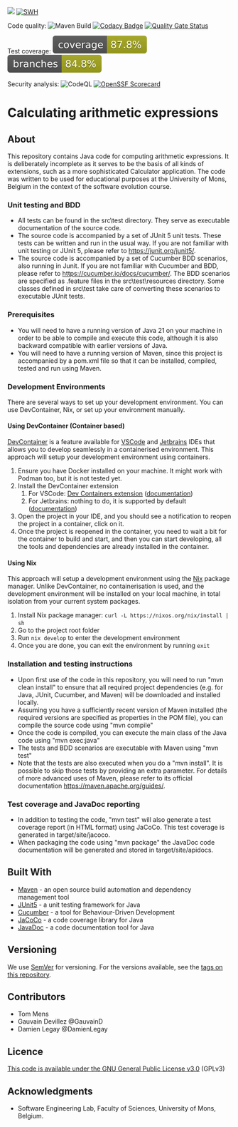 [![](https://img.shields.io/github/v/release/tommens/calculator-cucumber?label=Latest%20Release)](https://github.com/tommens/calculator-cucumber/releases/latest)
[![SWH](https://archive.softwareheritage.org/badge/origin/https://github.com/tommens/calculator-cucumber/)](https://archive.softwareheritage.org/browse/origin/?origin_url=https://github.com/tommens/calculator-cucumber)

Code quality:
![Maven Build](https://github.com/tommens/calculator-cucumber/actions/workflows/maven.yml/badge.svg)
[![Codacy Badge](https://app.codacy.com/project/badge/Grade/6856a0f94d25446ca346cbc15a701d43)](https://www.codacy.com/gh/tommens/calculator-cucumber/dashboard?utm_source=github.com&utm_medium=referral&utm_content=tommens/calculator-cucumber&utm_campaign=Badge_Grade)
[![Quality Gate Status](https://sonarcloud.io/api/project_badges/measure?project=tommens_calculator-cucumber&metric=alert_status)](https://sonarcloud.io/summary/new_code?id=tommens_calculator-cucumber)

Test coverage: ![Coverage](.github/badges/jacoco.svg)
![Branches](.github/badges/branches.svg)

Security analysis:
![CodeQL](https://github.com/tommens/calculator-cucumber/actions/workflows/codeql.yml/badge.svg)
[![OpenSSF Scorecard](https://api.securityscorecards.dev/projects/github.com/tommens/calculator-cucumber/badge)](https://securityscorecards.dev/viewer/?uri=github.com/tommens/calculator-cucumber)

# Calculating arithmetic expressions

## About

This repository contains Java code for computing arithmetic expressions. It is
deliberately incomplete as it serves to be the basis of all kinds of extensions,
such as a more sophisticated Calculator application. The code was written to be
used for educational purposes at the University of Mons, Belgium in the context
of the software evolution course.

### Unit testing and BDD

- All tests can be found in the src\test directory. They serve as executable
  documentation of the source code.
- The source code is accompanied by a set of JUnit 5 unit tests. These tests can
  be written and run in the usual way. If you are not familiar with unit testing
  or JUnit 5, please refer to https://junit.org/junit5/.
- The source code is accompanied by a set of Cucumber BDD scenarios, also
  running in Junit. If you are not familiar with Cucumber and BDD, please refer
  to https://cucumber.io/docs/cucumber/. The BDD scenarios are specified as
  .feature files in the src\test\resources directory. Some classes defined in
  src\test take care of converting these scenarios to executable JUnit tests.

### Prerequisites

- You will need to have a running version of Java 21 on your machine in order to
  be able to compile and execute this code, although it is also backward
  compatible with earlier versions of Java.
- You will need to have a running version of Maven, since this project is
  accompanied by a pom.xml file so that it can be installed, compiled, tested
  and run using Maven.

### Development Environments

There are several ways to set up your development environment. You can use
DevContainer, Nix, or set up your environment manually.

#### Using DevContainer (Container based)

[DevContainer](https://containers.dev/) is a feature available for
[VSCode](https://code.visualstudio.com/) and
[Jetbrains](https://www.jetbrains.com/) IDEs that allows you to develop
seamlessly in a containerised environment. This approach will setup your
development environment using containers.

1. Ensure you have Docker installed on your machine. It might work with Podman
   too, but it is not tested yet.
2. Install the DevContainer extension
   1. For VSCode:
      [Dev Containers extension](https://marketplace.visualstudio.com/items?itemName=ms-vscode-remote.remote-containers)
      ([documentation](https://code.visualstudio.com/docs/devcontainers/containers))
   2. For Jetbrains: nothing to do, it is supported by default
      ([documentation](https://www.jetbrains.com/help/idea/connect-to-devcontainer.html))
3. Open the project in your IDE, and you should see a notification to reopen the
   project in a container, click on it.
4. Once the project is reopened in the container, you need to wait a bit for the
   container to build and start, and then you can start developing, all the
   tools and dependencies are already installed in the container.

#### Using Nix

This approach will setup a development environment using the
[Nix](https://nixos.org) package manager. Unlike DevContainer, no
containerisation is used, and the development environment will be installed on
your local machine, in total isolation from your current system packages.

1. Install Nix package manager: `curl -L https://nixos.org/nix/install | sh`
2. Go to the project root folder
3. Run `nix develop` to enter the development environment
4. Once you are done, you can exit the environment by running `exit`

### Installation and testing instructions

- Upon first use of the code in this repository, you will need to run "mvn clean
  install" to ensure that all required project dependencies (e.g. for Java,
  JUnit, Cucumber, and Maven) will be downloaded and installed locally.
- Assuming you have a sufficiently recent version of Maven installed (the
  required versions are specified as properties in the POM file), you can
  compile the source code using "mvn compile"
- Once the code is compiled, you can execute the main class of the Java code
  using "mvn exec:java"
- The tests and BDD scenarios are executable with Maven using "mvn test"
- Note that the tests are also executed when you do a "mvn install". It is
  possible to skip those tests by providing an extra parameter. For details of
  more advanced uses of Maven, please refer to its official documentation
  https://maven.apache.org/guides/.

### Test coverage and JavaDoc reporting

- In addition to testing the code, "mvn test" will also generate a test coverage
  report (in HTML format) using JaCoCo. This test coverage is generated in
  target/site/jacoco.
- When packaging the code using "mvn package" the JavaDoc code documentation
  will be generated and stored in target/site/apidocs.

## Built With

- [Maven](https://maven.apache.org/) - an open source build automation and
  dependency management tool
- [JUnit5](https://junit.org/junit5/) - a unit testing framework for Java
- [Cucumber](https://cucumber.io/docs/cucumber/) - a tool for Behaviour-Driven
  Development
- [JaCoCo](https://www.jacoco.org) - a code coverage library for Java
- [JavaDoc](https://docs.oracle.com/en/java/javase/17/javadoc/javadoc.html) - a
  code documentation tool for Java

## Versioning

We use [SemVer](http://semver.org/) for versioning. For the versions available,
see the
[tags on this repository](https://github.com/tommens/calculator-cucumber/tags).

## Contributors

- Tom Mens
- Gauvain Devillez @GauvainD
- Damien Legay @DamienLegay

## Licence

[This code is available under the GNU General Public License v3.0](https://choosealicense.com/licenses/gpl-3.0/)
(GPLv3)

## Acknowledgments

- Software Engineering Lab, Faculty of Sciences, University of Mons, Belgium.
